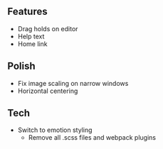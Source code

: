 ## Features

- Drag holds on editor
- Help text
- Home link

## Polish

- Fix image scaling on narrow windows
- Horizontal centering

## Tech

- Switch to emotion styling
  - Remove all .scss files and webpack plugins
